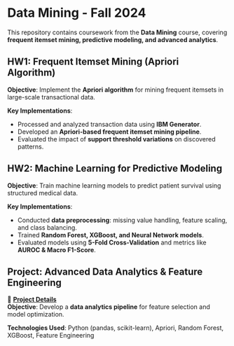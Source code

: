 # **Data Mining - Fall 2024**
This repository contains coursework from the **Data Mining** course, covering **frequent itemset mining, predictive modeling, and advanced analytics**.

## **HW1: Frequent Itemset Mining (Apriori Algorithm)**
**Objective**: Implement the **Apriori algorithm** for mining frequent itemsets in large-scale transactional data.

**Key Implementations**:
- Processed and analyzed transaction data using **IBM Generator**.
- Developed an **Apriori-based frequent itemset mining pipeline**.
- Evaluated the impact of **support threshold variations** on discovered patterns.

## **HW2: Machine Learning for Predictive Modeling**
**Objective**: Train machine learning models to predict patient survival using structured medical data.

**Key Implementations**:
- Conducted **data preprocessing**: missing value handling, feature scaling, and class balancing.
- Trained **Random Forest, XGBoost, and Neural Network models**.
- Evaluated models using **5-Fold Cross-Validation** and metrics like **AUROC & Macro F1-Score**.

## **Project: Advanced Data Analytics & Feature Engineering**
📂 **[Project Details](project/README.md)**  
**Objective**: Develop a **data analytics pipeline** for feature selection and model optimization.

**Technologies Used**: Python (pandas, scikit-learn), Apriori, Random Forest, XGBoost, Feature Engineering
